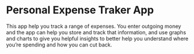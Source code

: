 # Personal Expense Traker App

This app help you track a range of expenses. You enter outgoing money and the app can help you store and track that information, and use graphs and charts to give you helpful insights to better help you understand where you’re spending and how you can cut back.